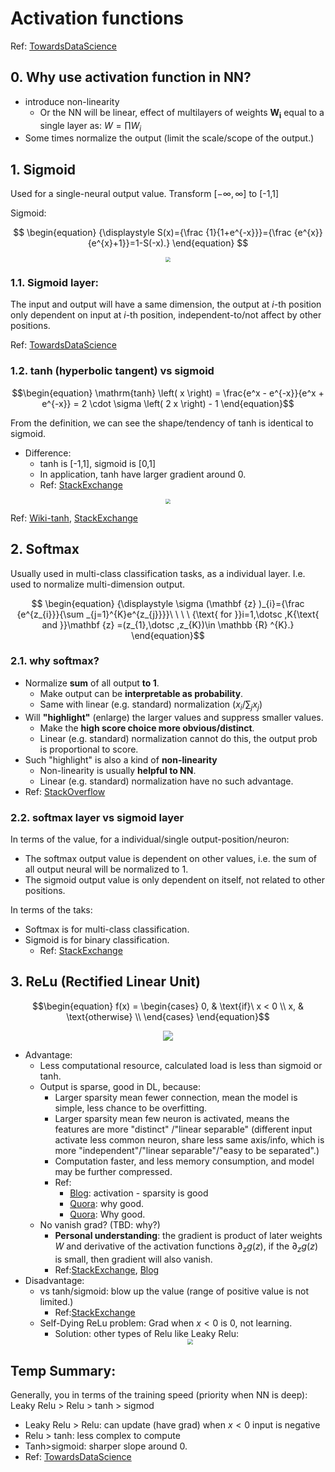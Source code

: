 # Activation functions

Ref: [TowardsDataScience](https://towardsdatascience.com/comparison-of-activation-functions-for-deep-neural-networks-706ac4284c8a)

## 0. Why use activation function in NN?

- introduce non-linearity
  - Or the NN will be linear, effect of multilayers of weights $\boldsymbol{W_i}$ equal to a single layer as: $W=\prod W_i$
- Some times normalize the output (limit the scale/scope of the output.)

## 1. Sigmoid

Used for a single-neural output value. Transform $[-\infty,\infty]$ to [-1,1]


Sigmoid:

$$ \begin{equation} {\displaystyle S(x)={\frac {1}{1+e^{-x}}}={\frac {e^{x}}{e^{x}+1}}=1-S(-x).} \end{equation} $$

<div  align="center"><img src=https://upload.wikimedia.org/wikipedia/commons/8/88/Logistic-curve.svg style = "zoom:50%"></div>


### 1.1. Sigmoid layer:

The input and output will have a same dimension, the output at $i$-th position only dependent on input at $i$-th position, independent-to/not affect by other positions.

Ref: [TowardsDataScience](https://towardsdatascience.com/illustrated-guide-to-lstms-and-gru-s-a-step-by-step-explanation-44e9eb85bf21)

### 1.2. tanh (hyperbolic tangent) vs sigmoid

$$\begin{equation} \mathrm{tanh} \left( x \right)  = \frac{e^x - e^{-x}}{e^x + e^{-x}} = 2 \cdot \sigma \left( 2 x \right) - 1 \end{equation}$$

From the definition, we can see the shape/tendency of tanh is identical to sigmoid.
- Difference:
  - tanh is [-1,1], sigmoid is [0,1]
  - In application, tanh have larger gradient around 0.
  - Ref: [StackExchange](https://stats.stackexchange.com/questions/101560/tanh-activation-function-vs-sigmoid-activation-function)

<div  align="center"><img src=https://miro.medium.com/max/1190/1*f9erByySVjTjohfFdNkJYQ.jpeg  style = "zoom:50%"></div>

Ref: [Wiki-tanh](), [StackExchange](https://stats.stackexchange.com/questions/101560/tanh-activation-function-vs-sigmoid-activation-function)

## 2. Softmax

Usually used in multi-class classification tasks, as a individual layer. I.e. used to normalize multi-dimension output.

$$ \begin{equation} {\displaystyle \sigma (\mathbf {z} )_{i}={\frac {e^{z_{i}}}{\sum _{j=1}^{K}e^{z_{j}}}}\ \ \ \ {\text{ for }}i=1,\dotsc ,K{\text{ and }}\mathbf {z} =(z_{1},\dotsc ,z_{K})\in \mathbb {R} ^{K}.} \end{equation}$$

### 2.1. why softmax?

- Normalize **sum** of all output  **to 1**. 
  - Make output can be  **interpretable as probability**. 
  - Same with linear (e.g. standard) normalization ($x_i/\sum_j x_j$)
- Will **"highlight"** (enlarge) the larger values and suppress smaller values.
  - Make the **high score choice more obvious/distinct**.
  - Linear (e.g. standard) normalization cannot do this, the output prob is proportional to score.
- Such "highlight" is also a kind of **non-linearity**
  - Non-linearity is usually **helpful to NN**. 
  - Linear (e.g. standard) normalization have no such advantage.
- Ref: [StackOverflow](https://stackoverflow.com/questions/17187507/why-use-softmax-as-opposed-to-standard-normalization)

### 2.2. softmax layer vs sigmoid layer

In terms of the value, for a individual/single output-position/neuron:

- The softmax output value is dependent on other values, i.e. the sum of all output neural will be normalized to 1.
- The sigmoid output value is only dependent on itself, not related to other positions.

In terms of the taks:

- Softmax is for multi-class classification.
- Sigmoid is for binary classification.
  - Ref: [StackExchange](https://stats.stackexchange.com/questions/233658/softmax-vs-sigmoid-function-in-logistic-classifier)


## 3. ReLu (Rectified Linear Unit)

$$\begin{equation} f(x) = \begin{cases} 0, & \text{if}\ x < 0 \\ x, & \text{otherwise} \\ \end{cases} \end{equation}$$

<div  align="center"><img src= https://miro.medium.com/max/357/1*oePAhrm74RNnNEolprmTaQ.png style = "zoom:100%"></div>

- Advantage: 
  - Less computational resource, calculated load is less than sigmoid or tanh.
  - Output is sparse, good in DL, because:
    - Larger sparsity mean fewer connection, mean the model is simple, less chance to be overfitting.
    - Larger sparsity mean few neuron is activated, means the features are more "distinct" /"linear separable" (different input activate less common neuron, share less same axis/info, which is more "independent"/"linear separable"/"easy to be separated".)
    - Computation faster, and less memory consumption, and model may be further compressed.
    - Ref: 
      - [Blog](https://www.machinecurve.com/index.php/2019/09/04/relu-sigmoid-and-tanh-todays-most-used-activation-functions/#in-short-the-relu-sigmoid-and-tanh-activation-functions): activation - sparsity is good
      - [Quora](https://www.quora.com/What-does-it-mean-that-activation-functions-like-ReLUs-in-NNs-induce-sparsity-in-the-hidden-units): why good.
      - [Quora](https://www.quora.com/Where-is-Sparsity-important-in-Deep-Learning): Why good.
  - No vanish grad? (TBD: why?)
    - **Personal understanding**: the gradient is product of later weights $W$ and derivative of the activation functions $\partial_zg(z)$, if the $\partial_zg(z)$ is small, then gradient will also vanish.
    - Ref:[StackExchange](https://stats.stackexchange.com/questions/126238/what-are-the-advantages-of-relu-over-sigmoid-function-in-deep-neural-networks), [Blog](https://www.machinecurve.com/index.php/2019/09/04/relu-sigmoid-and-tanh-todays-most-used-activation-functions/#in-short-the-relu-sigmoid-and-tanh-activation-functions)
- Disadvantage:
  - vs tanh/sigmoid: blow up the value (range of positive value is not limited.)
    - Ref:[StackExchange](https://stats.stackexchange.com/questions/126238/what-are-the-advantages-of-relu-over-sigmoid-function-in-deep-neural-networks)
  - Self-Dying ReLu problem: Grad when $x<0$ is 0, not learning.
    - Solution: other types of Relu like Leaky Relu:
      <div  align="center"><img src=https://www.researchgate.net/profile/Aditi-Shenoy-3/publication/334389306/figure/fig8/AS:779352161677313@1562823443351/Illustration-of-output-of-ELU-vs-ReLU-vs-Leaky-ReLU-function-with-varying-input-values.ppm style = "zoom:60%"></div>



## Temp Summary:
  
  
Generally, you in terms of the training speed (priority when NN is deep):
  Leaky Relu > Relu > tanh > sigmod
  - Leaky Relu > Relu: can update (have grad) when $x<0$ input is negative
  - Relu > tanh: less complex to compute
  - Tanh>sigmoid: sharper slope around 0.
  - Ref: [TowardsDataScience](https://towardsdatascience.com/comparison-of-activation-functions-for-deep-neural-networks-706ac4284c8a)








